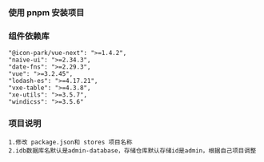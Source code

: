 ### 使用 pnpm 安装项目

### 组件依赖库

```
"@icon-park/vue-next": ">=1.4.2",
"naive-ui": ">=2.34.3",
"date-fns": ">=2.29.3",
"vue": ">=3.2.45",
"lodash-es": ">=4.17.21",
"vxe-table": ">=4.3.8",
"xe-utils": ">=3.5.7",
"windicss": ">=3.5.6"

```
### 项目说明

```
1.修改 package.json和 stores 项目名称
2.idb数据库名默认是admin-database，存储仓库默认存储id是admin，根据自己项目调整

```





